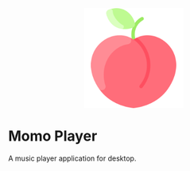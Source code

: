
<div style="display:flex;width:100%;justify-content:center">
<img src="readme-media/peach.png" width="200px" />
</div>

<h1 class="text-black">Momo Player</h1>

A music player application for desktop.
